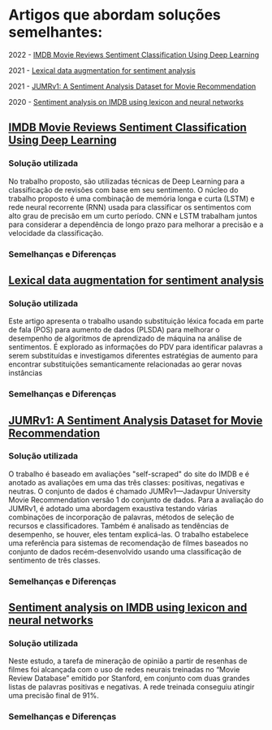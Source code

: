 # Artigos que abordam soluções semelhantes:

2022 - [IMDB Movie Reviews Sentiment Classification Using Deep Learning](#1)

2021 - [Lexical data augmentation for sentiment analysis](#2)

2021 - [JUMRv1: A Sentiment Analysis Dataset for Movie Recommendation](#3)

2020 - [Sentiment analysis on IMDB using lexicon and neural networks](#4)

## <a href="#1"> IMDB Movie Reviews Sentiment Classification Using Deep Learning</a>

### Solução utilizada

No trabalho proposto, são utilizadas técnicas de Deep Learning para a classificação de revisões com base em seu sentimento. 
O núcleo do trabalho proposto é uma combinação de memória longa e curta (LSTM) 
e rede neural recorrente (RNN) usada para classificar os sentimentos com alto grau de precisão em um curto período. 
CNN e LSTM trabalham juntos para considerar a dependência de longo prazo para melhorar a precisão e a velocidade da classificação.

### Semelhanças e Diferenças

## <a href="#2"> Lexical data augmentation for sentiment analysis</a>

### Solução utilizada

Este artigo apresenta o trabalho usando substituição léxica focada em parte de fala (POS) para aumento de dados (PLSDA) para melhorar o desempenho de algoritmos de aprendizado de máquina na análise de sentimentos. É explorado as informações do PDV para identificar palavras a serem substituídas e investigamos diferentes estratégias de aumento para encontrar substituições semanticamente relacionadas ao gerar novas instâncias

### Semelhanças e Diferenças

## <a href="#3"> JUMRv1: A Sentiment Analysis Dataset for Movie Recommendation</a>

### Solução utilizada

O trabalho é baseado em avaliações "self-scraped" do site do IMDB e é anotado as avaliações em uma das três classes: positivas, negativas e neutras. O conjunto de dados é chamado JUMRv1—Jadavpur University Movie Recommendation versão 1 do conjunto de dados. Para a avaliação do JUMRv1, é adotado uma abordagem exaustiva testando várias combinações de incorporação de palavras, métodos de seleção de recursos e classificadores. Também é analisado as tendências de desempenho, se houver, eles tentam explicá-las. O trabalho estabelece uma referência para sistemas de recomendação de filmes baseados no conjunto de dados recém-desenvolvido usando uma classificação de sentimento de três classes.

### Semelhanças e Diferenças

## <a href="#4"> Sentiment analysis on IMDB using lexicon and neural networks</a>

### Solução utilizada

Neste estudo, a tarefa de mineração de opinião a partir de resenhas de filmes foi alcançada com o uso de redes neurais treinadas no “Movie Review Database” emitido por Stanford, em conjunto com duas grandes listas de palavras positivas e negativas. A rede treinada conseguiu atingir uma precisão final de 91%.

### Semelhanças e Diferenças
